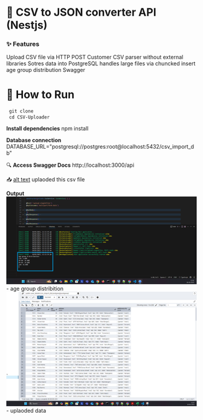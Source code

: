 #  🚀 **CSV to JSON converter API (Nestjs)**

### ✨ Features
   Upload CSV file via HTTP POST
   Customer CSV parser without external libraries
   Sotres data into PostgreSQL
   handles large files via chuncked insert
   age group distribution
   Swagger


# 🧪 **How to Run**
     git clone 
     cd CSV-Uploader


   **Install dependencies**
     npm install

    
  **Database connection**
  DATABASE_URL="postgresql://postgres:root@localhost:5432/csv_import_db"

  🔍 **Access Swagger Docs**
   http://localhost:3000/api
    
  📥 [alt text](./assets/UploadFile.csv)  uplaoded this csv file
    

   **Output**
![alt text](./assets/AgeDistributionOutput.png)   - age group distribition
![alt text](./assets/uploadedCsvData.png)  -   uplaoded data  

